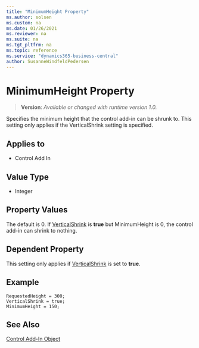 ```yaml
---
title: "MinimumHeight Property"
ms.author: solsen
ms.custom: na
ms.date: 01/26/2021
ms.reviewer: na
ms.suite: na
ms.tgt_pltfrm: na
ms.topic: reference
ms.service: "dynamics365-business-central"
author: SusanneWindfeldPedersen
---
```

[//]: # (START>DO_NOT_EDIT)
[//]: # (IMPORTANT:Do not edit any of the content between here and the END>DO_NOT_EDIT.)
[//]: # (Any modifications should be made in the .xml files in the ModernDev repo.)
# MinimumHeight Property
> **Version**: _Available or changed with runtime version 1.0._

Specifies the minimum height that the control add-in can be shrunk to. This setting only applies if the VerticalShrink setting is specified.

## Applies to
-   Control Add In

[//]: # (IMPORTANT: END>DO_NOT_EDIT)

## Value Type 
  
- Integer 

## Property Values 

The default is 0. If [VerticalShrink](devenv-verticalshrink-property.md) is **true** but MinimumHeight is 0, the control add-in can shrink to nothing.

## Dependent Property

This setting only applies if [VerticalShrink](devenv-verticalshrink-property.md) is set to **true**.

## Example 

```AL
RequestedHeight = 300;
VerticalShrink = true;
MinimumHeight = 150;
```

## See Also  

[Control Add-In Object](../devenv-control-addin-object.md)   
 